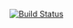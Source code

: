 [![Build Status](https://travis-ci.com/ginakokoska/MILL100001.svg?branch=ContinuousDeployment)](https://travis-ci.com/ginakokoska/MILL100001)